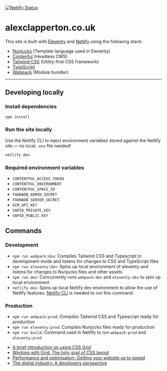 [![Netlify Status](https://api.netlify.com/api/v1/badges/c83fbc0c-462f-4d64-810c-7470afc73313/deploy-status)](https://app.netlify.com/sites/quizzical-leavitt-1e7adc/deploys)

# alexclapperton.co.uk

This site is built with [Eleventy](https://www.11ty.dev/docs/) and [Netlify](https://netlify.com) using the following stack:

- [Nunjucks](https://mozilla.github.io/nunjucks/) (Template language used in Eleventy)
- [Contenful](https://www.contentful.com/) (Headless CMS)
- [Tailwind CSS](https://tailwindcss.com/) (Utility-first CSS framework)
- [TypeScript](https://www.typescriptlang.org/)
- [Webpack](https://webpack.js.org/) (Module bundler)

---

## Developing locally

### Install dependencies

```bash
npm install
```

### Run the site locally

Use the Netlify CLI to inject environment variables stored against the Netlify site — no local `.env` file needed!

```bash
netlify dev
```

### Required environment variables

- `CONTENTFUL_ACCESS_TOKEN`
- `CONTENTFUL_ENVIRONMENT`
- `CONTENTFUL_SPACE_ID`
- `FAUNADB_ADMIN_SECRET`
- `FAUNADB_SERVER_SECRET`
- `GCM_API_KEY`
- `VAPID_PRIVATE_KEY`
- `VAPID_PUBLIC_KEY`

## Commands

### Development

- `npm run webpack:dev`: Compiles Tailwind CSS and Typescript in development mode and listens for changes to CSS and TypeScript files
- `npm run eleventy:dev`: Spins up local environment of eleventy and listens for changes to Nunjucks files and other assets
- `npm run dev`: Concurrently runs `webpack:dev` and `eleventy:dev` to spin up local environment
- `netlify dev`: Spins up local Netlify dev environment to allow the use of Netlify features. [Netlify CLI](https://docs.netlify.com/cli/get-started/) is needed to run this command.

### Production

- `npm run webpack:prod`: Compiles Tailwind CSS and Typescript ready for production
- `npm run eleventy:prod`: Compiles Nunjucks files ready for production
- `npm run build`: Command used in Netlify to run `webpack:prod` and `eleventy:prod`

<!-- BLOG-POST-LIST:START -->
- [A brief introduction on using CSS Grid](https://www.alexclapperton.co.uk/articles/2018/a-brief-introduction-on-using-css-grid/)
- [Working with Grid: The holy grail of CSS layout](https://www.alexclapperton.co.uk/articles/2017/working-with-grid-the-holy-grail-of-css-layout/)
- [Performance and optimisation: Getting your website up to speed](https://www.alexclapperton.co.uk/articles/2016/performance-and-optimisation-getting-your-website-up-to-speed/)
- [The digital industry: A developers perspective](https://www.alexclapperton.co.uk/articles/2016/the-digital-industry-a-developers-perspective/)
<!-- BLOG-POST-LIST:END -->
